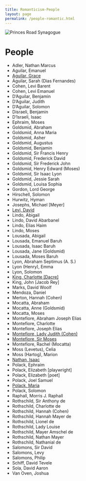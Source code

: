 ```yaml
---
title: Romanticism-People
layout: page
permalink: /people-romantic.html
---
```


<style>

img {
     max-width: 100%;
     height: auto;
}
table {
  border-spacing: 0px;}

th, td {
  padding: 5px 30px 5px 10px;
  border-spacing: 0px;
  font-size: 90%;
  margin: 0px;}

</style>


<div class=img>
<img src="objects/princes-road2.jpg"
     alt="Princes Road Synagogue" style="float: left; margin-right: 10px; padding-bottom:20px;"
      />  
</div>

&nbsp;
&nbsp;
<br>

# People

<!-- Master list is in Google docs--make sure that links on this page and links in Google Doc ALWAYS MATCH -->

* Adler, Nathan Marcus
* Aguilar, Emanuel
* [Aguilar, Grace](/grace-aguilar.html)
* Aguilar, Sarah (Dias Fernandes)
* Cohen, Levi Barent
* Cohen, Levi Emanuel
* D’Aguilar, Benjamin
* D’Aguilar, Judith
* D’Aguilar, Solomon
* Disraeli, Benjamin
* D’Israeli, Isaac
* Ephraim, Moses
* Goldsmid, Abraham
* Goldsmid, Anna Maria
* Goldsmid, Asher
* Goldsmid, Augustus
* Goldsmid, Benjamin
* Goldsmid, Sir Francis Henry
* Goldsmid, Frederick David
* Goldsmid, Sir Frederick John
* Goldsmid, Henry Edward (Moses)
* Goldsmid, Sir Isaac Lyon
* Goldsmid, Jessie Sarah
* Goldsmid, Louisa Sophia
* Gordon, Lord George
* Hirschell, Solomon
* Hurwitz, Hyman
* Josephs, Michael [Meyer]
* [Levi, David](/david-levi.html)
* Lindo, Abigail
* Lindo, David Abarbanel
* Lindo, Elias Haim
* Lindo, Moses
* Lousada, Abigail
* Lousada, Emanuel Baruh
* Lousada, Isaac Baruh
* Lousada, Jane (Goldsmid)
* Lousada, Moses Baruh
* Lyon, Abraham Septimus (A. S.)
* Lyon (Henry), Emma
* Lyon, Solomon
* [King, Charlotte [Dacre]](/charlotte-dacre.html)
* King, John [Jacob Rey]
* Marks, David Woolf
* Mendoza, Daniel
* Merton, Hannah (Cohen)
* Mocatta, Abraham
* Mocatta, Anne (Goldsmid)
* Mocatta, Moses
* Montefiore, Abraham Joseph Elias
* Montefiore, Charlotte
* Montefiore, Joseph Elias
* [Montefiore, Lady Judith (Cohen)](/judith-montefiore.html)
* [Montefiore, Sir Moses](/moses-montefiore.html)
* Montefiore, Rachel (Mocatta)
* Moss (Levetus), Celia
* Moss (Hartog), Marion
* [Nathan, Isaac](/isaac-nathan.html)
* Polack, Ephraim
* Polack, Elizabeth [playwright]
* Polack, Elizabeth [poet]
* Polack, Joel Samuel
* [Polack, Maria](/maria-polack.html)
* Polack, Solomon
* Raphall, Morris J. Raphall
* Rothschild, Sir Anthony de
* Rothschild, Charlotte de
* Rothschild, Hannah (Cohen)
* Rothschild, Hannah Mayer de
* Rothschild, Lionel de
* Rothschild, Lady Louise
* Rothschild, Mayer Amschel de
* Rothschild, Nathan Mayer
* Rothschild, Nathanial de
* Salomons, Sir David
* Salomons, Levy
* Salomons, Philip
* Schiff, David Tevele
* Sola, David Aaron
* Van Oven, Joshua


&nbsp;